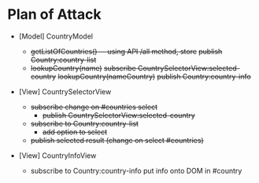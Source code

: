 Plan of Attack
==============

- [Model] CountryModel
  - ~~getListOfCountries() -- using API /all method, store~~
      ~~publish Country:country-list~~
  - ~~lookupCountry(name)~~
  ~~subscribe CountrySelectorView:selected-country~~
    ~~lookupCountry(nameCountry)~~
    ~~publish Country:country-info~~

- [View] CountrySelectorView
  - ~~subscribe change on #countries select~~
    - ~~publish CountrySelectorView:selected-country~~
  - ~~subscribe to Country:country-list~~
    - ~~add option to select~~
  - ~~publish selected result (change on select #countries)~~

- [View] CountryInfoView
  - subscribe to Country:country-info
    put info onto DOM in #country
